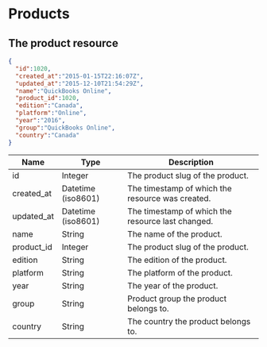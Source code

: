 # Products

## The product resource

```json
{
  "id":1020,
  "created_at":"2015-01-15T22:16:07Z",
  "updated_at":"2015-12-10T21:54:29Z",
  "name":"QuickBooks Online",
  "product_id":1020,
  "edition":"Canada",
  "platform":"Online",
  "year":"2016",
  "group":"QuickBooks Online",
  "country":"Canada"
}
```

Name | Type | Description
--------- | ------- | -----------
id | Integer | The product slug of the product.
created_at | Datetime (iso8601) | The timestamp of which the resource was created.
updated_at | Datetime (iso8601) | The timestamp of which the resource last changed.
name | String | The name of the product.
product_id | Integer | The product slug of the product.
edition | String | The edition of the product.
platform | String | The platform of the product.
year | String | The year of the product.
group | String | Product group the product belongs to.
country | String | The country the product belongs to.
